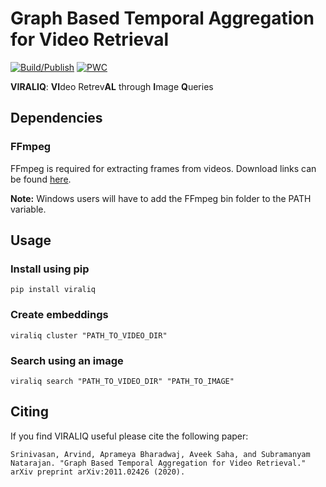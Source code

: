 # Graph Based Temporal Aggregation for Video Retrieval

[![Build/Publish](https://github.com/Aveek-Saha/VIRALIQ/actions/workflows/python-publish.yml/badge.svg)](https://github.com/Aveek-Saha/VIRALIQ/actions/workflows/python-publish.yml)
[![PWC](https://img.shields.io/endpoint.svg?url=https://paperswithcode.com/badge/graph-based-temporal-aggregation-for-video/video-retrieval-on-msr-vtt)](https://paperswithcode.com/sota/video-retrieval-on-msr-vtt?p=graph-based-temporal-aggregation-for-video)

**VIRALIQ**: **VI**deo Retrev**AL** through **I**mage **Q**ueries

## Dependencies

### FFmpeg
FFmpeg is required for extracting frames from videos. Download links can be found [here](https://ffmpeg.org/download.html).

**Note:** Windows users will have to add the FFmpeg bin folder to the PATH variable.

## Usage

### Install using pip 
```
pip install viraliq
```

### Create embeddings

```
viraliq cluster "PATH_TO_VIDEO_DIR"
```

### Search using an image

```
viraliq search "PATH_TO_VIDEO_DIR" "PATH_TO_IMAGE"
```

## Citing

If you find VIRALIQ useful please cite the following paper:

```
Srinivasan, Arvind, Aprameya Bharadwaj, Aveek Saha, and Subramanyam Natarajan. "Graph Based Temporal Aggregation for Video Retrieval." arXiv preprint arXiv:2011.02426 (2020).
```